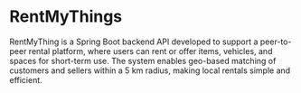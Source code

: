 # RentMyThings
RentMyThing is a Spring Boot backend API developed to support a peer-to-peer rental platform, where users can rent or offer items, vehicles, and spaces for short-term use. The system enables geo-based matching of customers and sellers within a 5 km radius, making local rentals simple and efficient.
